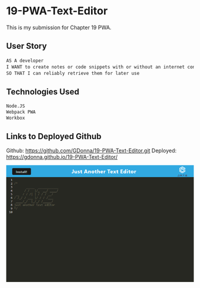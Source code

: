 # 19-PWA-Text-Editor

This is my submission for Chapter 19 PWA. 

## User Story

```md
AS A developer
I WANT to create notes or code snippets with or without an internet connection
SO THAT I can reliably retrieve them for later use
```

## Technologies Used

```
Node.JS
Webpack PWA 
Workbox
```

## Links to Deployed Github
Github: https://github.com/GDonna/19-PWA-Text-Editor.git
Deployed: https://gdonna.github.io/19-PWA-Text-Editor/

![Image of JATE Page](./Assets/localhost_3000_.png)